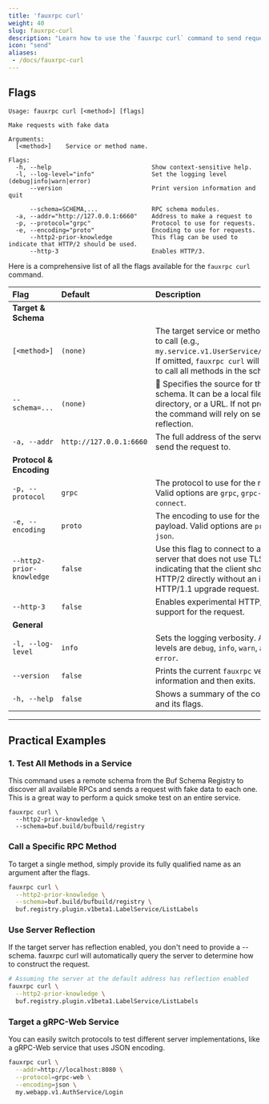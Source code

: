 ```yaml
---
title: 'fauxrpc curl'
weight: 40
slug: fauxrpc-curl
description: "Learn how to use the `fauxrpc curl` command to send requests with dynamically generated fake data to any gRPC, gRPC-Web, or ConnectRPC service."
icon: "send"
aliases:
 - /docs/fauxrpc-curl
---
```


## Flags

```shell
Usage: fauxrpc curl [<method>] [flags]

Make requests with fake data

Arguments:
  [<method>]    Service or method name.

Flags:
  -h, --help                            Show context-sensitive help.
  -l, --log-level="info"                Set the logging level (debug|info|warn|error)
      --version                         Print version information and quit

      --schema=SCHEMA,...               RPC schema modules.
  -a, --addr="http://127.0.0.1:6660"    Address to make a request to
  -p, --protocol="grpc"                 Protocol to use for requests.
  -e, --encoding="proto"                Encoding to use for requests.
      --http2-prior-knowledge           This flag can be used to indicate that HTTP/2 should be used.
      --http-3                          Enables HTTP/3.
```

Here is a comprehensive list of all the flags available for the `fauxrpc curl` command.

| Flag | Default | Description |
| :--- | :--- | :--- |
| **Target & Schema** |
| `[<method>]` | `(none)` | The target service or method name to call (e.g., `my.service.v1.UserService/GetUser`). If omitted, `fauxrpc curl` will attempt to call all methods in the schema. |
| `--schema=...` | `(none)` | 📜 Specifies the source for the RPC schema. It can be a local file path, a directory, or a URL. If not provided, the command will rely on server reflection. |
| `-a, --addr` | `http://127.0.0.1:6660` | The full address of the server to send the request to. |
| **Protocol & Encoding** |
| `-p, --protocol` | `grpc` | The protocol to use for the request. Valid options are `grpc`, `grpc-web`, and `connect`. |
| `-e, --encoding` | `proto` | The encoding to use for the request payload. Valid options are `proto` and `json`. |
| `--http2-prior-knowledge` | `false` | Use this flag to connect to a gRPC server that does not use TLS, indicating that the client should use HTTP/2 directly without an initial HTTP/1.1 upgrade request. |
| `--http-3` | `false` | Enables experimental HTTP/3 support for the request. |
| **General** |
| `-l, --log-level` | `info` | Sets the logging verbosity. Available levels are `debug`, `info`, `warn`, and `error`. |
| `--version` | `false` | Prints the current `fauxrpc` version information and then exits. |
| `-h, --help` | `false` | Shows a summary of the command and its flags. |

---

## Practical Examples

### 1. Test All Methods in a Service
This command uses a remote schema from the Buf Schema Registry to discover all available RPCs and sends a request with fake data to each one. This is a great way to perform a quick smoke test on an entire service.

```shell
fauxrpc curl \
  --http2-prior-knowledge \
  --schema=buf.build/bufbuild/registry
```

### Call a Specific RPC Method

To target a single method, simply provide its fully qualified name as an argument after the flags.

```bash
fauxrpc curl \
  --http2-prior-knowledge \
  --schema=buf.build/bufbuild/registry \
  buf.registry.plugin.v1beta1.LabelService/ListLabels
```

### Use Server Reflection

If the target server has reflection enabled, you don't need to provide a --schema. fauxrpc curl will automatically query the server to determine how to construct the request.

```bash
# Assuming the server at the default address has reflection enabled
fauxrpc curl \
  --http2-prior-knowledge \
  buf.registry.plugin.v1beta1.LabelService/ListLabels
```

### Target a gRPC-Web Service

You can easily switch protocols to test different server implementations, like a gRPC-Web service that uses JSON encoding.

```bash
fauxrpc curl \
  --addr=http://localhost:8080 \
  --protocol=grpc-web \
  --encoding=json \
  my.webapp.v1.AuthService/Login
```
